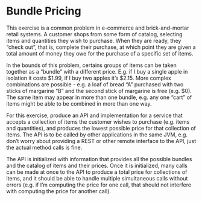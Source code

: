 # Bundle Pricing

This exercise is a common problem in e-commerce and brick-and-mortar retail systems. A customer shops from some form of catalog, selecting items and quantities they wish to purchase. When they are ready, they “check out”, that is, complete their purchase, at which point they are given a total amount of money they owe for the purchase of a specific set of items.

In the bounds of this problem, certains groups of items can be taken together as a “bundle” with a different price. E.g. if I buy a single apple in isolation it costs $1.99, if I buy two apples it’s $2.15. More complex combinations are possible - e.g. a loaf of bread “A” purchased with two sticks of margarine “B” and the second stick of margarine is free (e.g. $0). The same item may appear in more than one bundle, e.g. any one “cart” of items might be able to be combined in more than one way. 

For this exercise, produce an API and implementation for a service that accepts a collection of items the customer wishes to purchase (e.g. items and quantities), and produces the lowest possible price for that collection of items. The API is to be called by other applications in the same JVM, e.g. don’t worry about providing a REST or other remote interface to the API, just the actual method calls is fine.

The API is initialized with information that provides all the possible bundles and the catalog of items and their prices. Once it is initialized, many calls can be made at once to the API to produce a total price for collections of items, and it should be able to handle multiple simultaneous calls without errors (e.g. if I’m computing the price for one call, that should not interfere with computing the price for another call).
